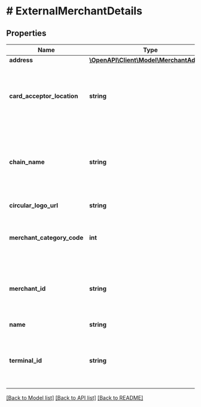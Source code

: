 # # ExternalMerchantDetails

## Properties

Name | Type | Description | Notes
------------ | ------------- | ------------- | -------------
**address** | [**\OpenAPI\Client\Model\MerchantAddress**](MerchantAddress.md) |  | [optional]
**card_acceptor_location** | **string** | Name and/or location information of merchant, maximum 101 characters in length | [optional]
**chain_name** | **string** | Retail chain name - if merchant is part of a wider group this can be different to the merchant name | [optional]
**circular_logo_url** | **string** | Merchant logo | [optional]
**merchant_category_code** | **int** | Merchant Category Code (MCC) as four digit code as per ISO 18245 | [optional]
**merchant_id** | **string** | Merchant ID, alphanumeric / special characters maximum 15 characters in length | [optional]
**name** | **string** | Merchant name | [optional]
**terminal_id** | **string** | Terminal ID, alphanumeric / special characters maximum 8 characters in length | [optional]

[[Back to Model list]](../../README.md#models) [[Back to API list]](../../README.md#endpoints) [[Back to README]](../../README.md)
